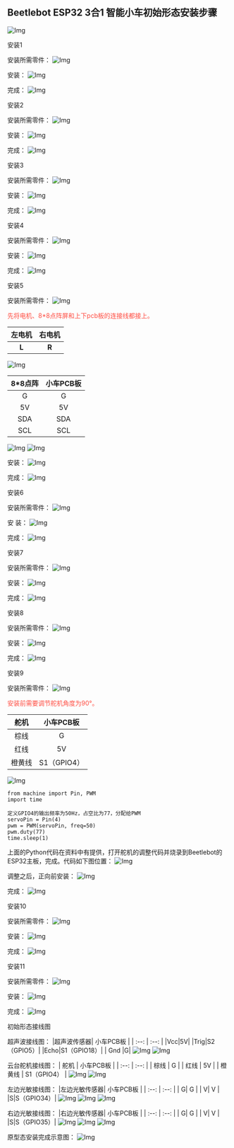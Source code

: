 ## Beetlebot ESP32 3合1 智能小车初始形态安装步骤
![Img](/media/img-20230403160548.png)

 安装1

安装所需零件：
![Img](/media/img-20230403160628.png)

安装：
![Img](/media/img-20230403160639.png)

完成：
![Img](/media/img-20230403160651.png)

 安装2

安装所需零件：
![Img](/media/img-20230403160715.png)

安装：
![Img](/media/img-20230403160726.png)

完成：
![Img](/media/img-20230403160738.png)

 安装3

安装所需零件：
![Img](/media/img-20230403160945.png)

安装：
![Img](/media/img-20230403160957.png)

完成：
![Img](/media/img-20230403161008.png)

 安装4

安装所需零件：
![Img](/media/img-20230403161032.png)

安装：
![Img](/media/img-20230403161044.png)

完成：
![Img](/media/img-20230403161056.png)

 安装5

安装所需零件：
![Img](/media/img-20230403161121.png)

<span style="color: rgb(255, 76, 65);">先将电机、8*8点阵屏和上下pcb板的连接线都接上。</span>

|左电机|右电机|
| :--: | :--: |
|**L**|**R**|

![Img](/media/img-20230508105400.png)

|8*8点阵|小车PCB板|
| :--: | :--: |
|G|G|
|5V|5V|
|SDA|SDA|
|SCL|SCL|
![Img](/media/img-20230508111302.png)
![Img](/media/img-20230508105414.png)

安装：
![Img](/media/img-20230508112106.png)

完成：
![Img](/media/img-20230403161648.png)

 安装6

安装所需零件：
![Img](/media/img-20230403161716.png)

安 装：
![Img](/media/img-20230403161733.png)

完成：
![Img](/media/img-20230403161752.png)

 安装7

安装所需零件：
![Img](/media/img-20230403161815.png)

安装：
![Img](/media/img-20230403162348.png)

完成：
![Img](/media/img-20230403162403.png)

 安装8

安装所需零件：
![Img](/media/img-20230403162701.png)

安装：
![Img](/media/img-20230403162930.png)

完成：
![Img](/media/img-20230403162721.png)

 安装9

安装所需零件：
![Img](/media/img-20230403163656.png)

<span style="color: rgb(255, 76, 65);">安装前需要调节舵机角度为90°。</span>

|舵机|小车PCB板|
| :--: | :--: |
|棕线| G |
| 红线 | 5V |
| 橙黄线 | S1（GPIO4）|

![Img](/media/img-20230508091835.png)

```
from machine import Pin, PWM
import time

定义GPIO4的输出频率为50Hz，占空比为77，分配给PWM
servoPin = Pin(4)
pwm = PWM(servoPin, freq=50)
pwm.duty(77)
time.sleep(1)

```
上面的Python代码在资料中有提供，打开舵机的调整代码并烧录到Beetlebot的ESP32主板，完成。代码如下图位置：
![Img](/media/img-20230425083622.png)

调整之后，正向前安装：
![Img](/media/img-20230403164300.png)

完成：
![Img](/media/img-20230403164312.png)

 安装10

安装所需零件：
![Img](/media/img-20230403164357.png)

安装：
![Img](/media/img-20230403164606.png)

完成：
![Img](/media/img-20230403164628.png)

 安装11

安装所需零件：
![Img](/media/img-20230403164712.png)

安装：
![Img](/media/img-20230403164750.png)

完成：
![Img](/media/img-20230403164808.png)

 初始形态接线图

超声波接线图：
|超声波传感器| 小车PCB板 |
| :--: | :--: |
|Vcc|5V|
|Trig|S2（GPIO5）|
|Echo|S1（GPIO18）|
| Gnd |G|
![Img](/media/img-20230508100004.png)
![Img](/media/img-20230505145136.jpg)

云台舵机接线图：
| 舵机 | 小车PCB板 |
| :--: | :--: |
| 棕线 | G |
| 红线 | 5V |
| 橙黄线 | S1（GPIO4） |
![Img](/media/img-20230508091835.png)
![Img](/media/img-20230505145537.jpg)

左边光敏接线图：
|左边光敏传感器| 小车PCB板 |
| :--: | :--: |
| G| G |
| V| V |
|S|S（GPIO34）|
![Img](/media/img-20230508101203.png)
![Img](/media/img-20230505150208.png)
![Img](/media/img-20230505150639.jpg)

右边光敏接线图：
|右边光敏传感器| 小车PCB板 |
| :--: | :--: |
| G| G |
| V| V |
|S|S（GPIO35）|
![Img](/media/img-20230508101729.png)
![Img](/media/img-20230505151028.jpg)
![Img](/media/img-20230505151526.jpg)

 原型态安装完成示意图：
![Img](/media/img-20230506135444.png)






